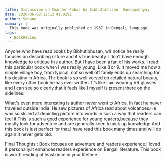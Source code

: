 ```yaml
---
title: Discussion on Chander Pahar by Bibhutibhusan  Bandopadhyay
date: 2020-06-02T12:13:41.029Z
author: Sahana
summary: |
  This book was originally published on 1937 in Bengali language.
tags:
  - BookReview
---
```


   Anyone who have read books by Bibhutibhusan, will notice he really focuses on describing nature and it's true beauty. I don’t have enough knowledge to critique this author. But I have been a fan of his works.
   I read this particular book when I was really young. Like 8 or 9. It moved me how a simple village boy, from typical, not so well off family ends up searching for his destiny in Africa. The book is so well versed on detailed natural beauty, like every other book he has ever written. It’s like I am wearing VR glasses and I can see so clearly that it feels like I myself is present there on the sidelines.

What's even more interesting is author never went to Africa. In fact he never traveled outside India. He saw pictures of Africa read about volcanoes.He was so skilled at depicting picture into words in such a way that readers can feel it.This is such a good experience for young readers,because they mostly look for adventure and are generally keen to pick up knowledge.And this book is just perfect for that.I have read this book many times and will do again.It never gets old.

Final Thoughts : Book focuses on adventure and readers experience.I loved it personally.It enhances readers experience on Bengali literature. This book is worth reading at least once in your lifetime.


